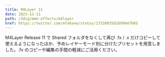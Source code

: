 ```yaml
---
title: M4Layer 11
date: 2023-12-11
path: /3dcg/mme-effects/m4layer
href: https://twitter.com/mfakane/status/1733893591699947605
---
```


M4Layer Release 11 で Shared フォルダをなくして再び .fx / .x だけコピーして使えるようになったほか、予めレイヤーモード別に分けたプリセットを用意しました。.fx のコピーや編集の手間の軽減にご活用ください。
